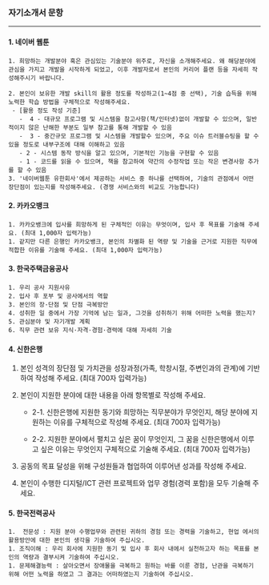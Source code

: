 ### 자기소개서 문항

---

#### 1. 네이버 웹툰

	1. 희망하는 개발분야 혹은 관심있는 기술분야 위주로, 자신을 소개해주세요. 왜 해당분야에 관심을 가지고 개발을 시작하게 되었고, 이후 개발자로서 본인의 커리어 플랜 등을 자세히 작성해주시기 바랍니다.

 	2. 본인이 보유한 개발 skill의 활용 정도를 작성하고(1~4점 중 선택), 기술 습득을 위해 노력한 학습 방법을 구체적으로 작성해주세요. 
     - [활용 정도 작성 기준]
       -  4 - 대규모 프로그램 및 시스템을 참고사항(책/인터넷)없이 개발할 수 있으며, 일반적이지 않은 난해한 부분도 일부 참고를 통해 개발할 수 있음
       -  3 - 중간규모 프로그램 및 시스템을 개발할수 있으며, 주요 이슈 트러블슈팅을 할 수 있을 정도로 내부구조에 대해 이해하고 있음 
       - 2 - 시스템 동작 방식을 알고 있으며, 기본적인 기능을 구현할 수 있음 
       - 1 - 코드를 읽을 수 있으며, 책을 참고하여 약간의 수정작업 또는 작은 변경사항 추가를 할 수 있음
 	3. '네이버웹툰 유한회사'에서 제공하는 서비스 중 하나를 선택하여, 기술의 관점에서 어떤 장단점이 있는지를 작성해주세요. (경쟁 서비스와의 비교도 가능합니다)



#### 2. 카카오뱅크

	1. 카카오뱅크에 입사를 희망하게 된 구체적인 이유는 무엇이며, 입사 후 목표를 기술해 주세요. (최대 1,000자 입력가능)
	1. 같지만 다른 은행인 카카오뱅크, 본인의 차별화 된 역량 및 기술을 근거로 지원한 직무에 적합한 이유를 기술해 주세요. (최대 1,000자 입력가능)



#### 3. 한국주택금융공사

	1. 우리 공사 지원사유
	2. 입사 후 포부 및 공사에서의 역할
	3. 본인의 장·단점 및 단점 극복방안
	4. 성취한 일 중에서 가장 기억에 남는 일과, 그것을 성취하기 위해 어떠한 노력을 했는지?
	5. 관심분야 및 자기개발 계획
	6. 직무 관련 보유 지식·자격·경험·경력에 대해 자세히 기술



#### 4. 신한은행

 1. 본인 성격의 장단점 및 가치관을 성장과정(가족, 학창시절, 주변인과의 관계)에 기반하여 작성해 주세요. (최대 700자 입력가능) 

 2. 본인이 지원한 분야에 대한 내용을 아래 항목별로 작성해 주세요.  

    - 2-1. 신한은행에 지원한 동기와 희망하는 직무분야가 무엇인지, 해당 분야에 지원하는 이유를 구체적으로 작성해 주세요. (최대 700자 입력가능)

    - 2-2. 지원한 분야에서 펼치고 싶은 꿈이 무엇인지, 그 꿈을 신한은행에서 이루고 싶은 이유는 무엇인지 구체적으로 기술해 주세요. (최대 700자 입력가능)

 3. 공동의 목표 달성을 위해 구성원들과 협업하여 이루어낸 성과를 작성해 주세요.

 4. 본인이 수행한 디지털/ICT 관련 프로젝트와 업무 경험(경력 포함)을 모두 기술해 주세요.



#### 5. 한국전력공사

	1.  전문성 : 지원 분야 수행업무와 관련된 귀하의 경험 또는 경력을 기술하고, 현업 에서의 활용방안에 대한 본인의 생각을 기술하여 주십시오.
	1. 조직이해 : 우리 회사에 지원한 동기 및 입사 후 회사 내에서 실천하고자 하는 목표를 본인의 역량과 결부시켜 기술하여 주십시오.
	1. 문제해결능력 : 살아오면서 장애물을 극복하고 원하는 바를 이룬 경험, 난관을 극복하기 위해 어떤 노력을 하였고 그 결과는 어떠하였는지 기술하여 주십시오.

